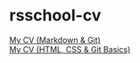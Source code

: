 # rsschool-cv
[My CV (Markdown & Git)](https://oxana988.github.io/cvproject/)\
[My CV (HTML, CSS & Git Basics)](https://oxana988-rss-cv-html-css-git.netlify.app/)
